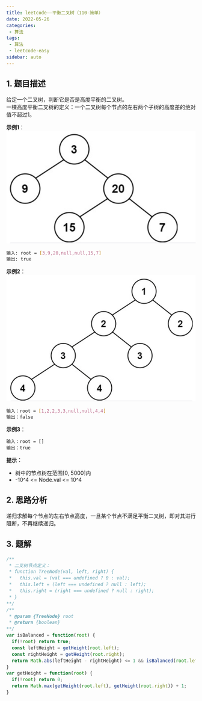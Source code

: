```yaml
---
title: leetcode——平衡二叉树（110-简单）
date: 2022-05-26
categories:
 - 算法
tags:
 - 算法
 - leetcode-easy
sidebar: auto
--- 
```


## 1. 题目描述
给定一个二叉树，判断它是否是高度平衡的二叉树。  
一棵高度平衡二叉树的定义：一个二叉树每个节点的左右两个子树的高度差的绝对值不超过1。   

**示例1**：  
![](../images/algorithm-009.png)    
```bash
输入: root = [3,9,20,null,null,15,7]
输出: true
```  

**示例2**：  
![](../images/algorithm-010.png)  
```bash
输入：root = [1,2,2,3,3,null,null,4,4] 
输出：false
```

**示例3**：  
```bash
输入：root = []
输出：true
``` 

**提示：**   
- 树中的节点树在范围[0, 5000]内  
- -10^4 <= Node.val <= 10^4   

## 2. 思路分析  
递归求解每个节点的左右节点高度，一旦某个节点不满足平衡二叉树，即对其进行阻断，不再继续递归。 

## 3. 题解  
```js
/**
 * 二叉树节点定义：
 * function TreeNode(val, left, right) {
 *   this.val = (val === undefined ? 0 : val);
 *   this.left = (left === undefined ? null : left);
 *   this.right = (right === undefined ? null : right);
 * }
**/
/**
 * @param {TreeNode} root
 * @return {boolean}
**/ 
var isBalanced = function(root) {
  if(!root) return true;
  const leftHeight = getHeight(root.left);
  const rightHeight = getHeight(root.right);
  return Math.abs(leftHeight - rightHeight) <= 1 && isBalanced(root.left) && isBalanced(root.right);
}
var getHeight = function(root) {
  if(!root) return 0;
  return Math.max(getHeight(root.left), getHeight(root.right)) + 1;
}
```